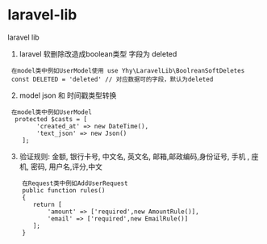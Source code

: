 # laravel-lib
laravel lib

1. laravel 软删除改造成boolean类型 字段为 deleted
```
 在model类中例如UserModel使用 use Yhy\LaravelLib\BoolreanSoftDeletes
 const DELETED = 'deleted' // 对应数据可的字段，默认为deleted
```
2. model json 和 时间戳类型转换
```
 在model类中例如UserModel
  protected $casts = [
        'created_at' => new DateTime(),
        'text_json' => new Json()
    ];
```
3. 验证规则: 金额, 银行卡号, 中文名, 英文名, 邮箱,邮政编码,身份证号, 手机 ,
   座机, 密码, 用户名,评分,中文
```
    在Request类中例如AddUserRequest
    public function rules()
    {
       return [
           'amount' => ['required',new AmountRule()],
           'email' => ['required',new EmailRule()]
       ];
    }
```   

